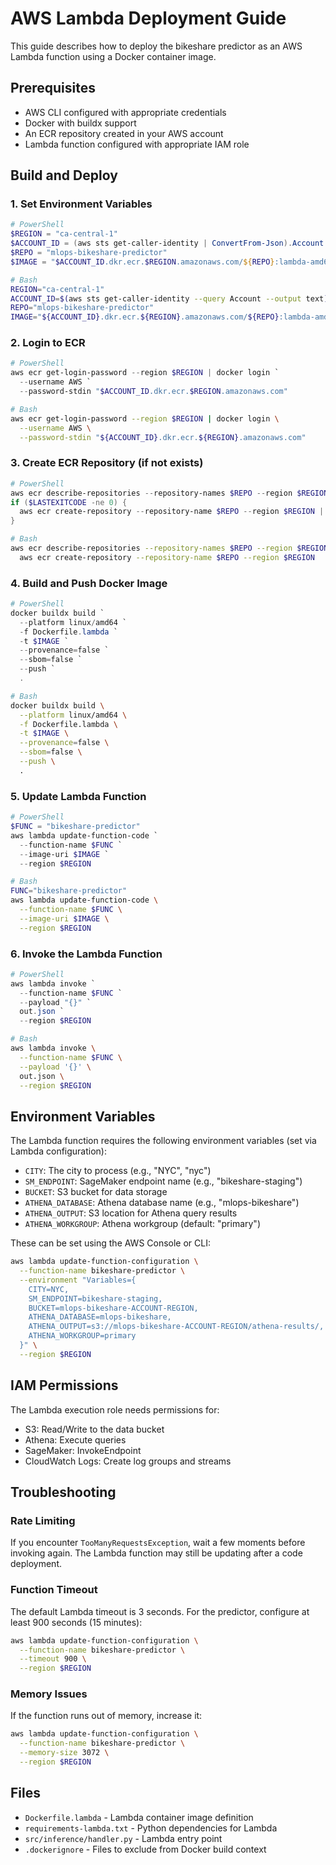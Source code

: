 # AWS Lambda Deployment Guide

This guide describes how to deploy the bikeshare predictor as an AWS Lambda function using a Docker container image.

## Prerequisites

- AWS CLI configured with appropriate credentials
- Docker with buildx support
- An ECR repository created in your AWS account
- Lambda function configured with appropriate IAM role

## Build and Deploy

### 1. Set Environment Variables

```powershell
# PowerShell
$REGION = "ca-central-1"
$ACCOUNT_ID = (aws sts get-caller-identity | ConvertFrom-Json).Account
$REPO = "mlops-bikeshare-predictor"
$IMAGE = "$ACCOUNT_ID.dkr.ecr.$REGION.amazonaws.com/${REPO}:lambda-amd64"
```

```bash
# Bash
REGION="ca-central-1"
ACCOUNT_ID=$(aws sts get-caller-identity --query Account --output text)
REPO="mlops-bikeshare-predictor"
IMAGE="${ACCOUNT_ID}.dkr.ecr.${REGION}.amazonaws.com/${REPO}:lambda-amd64"
```

### 2. Login to ECR

```powershell
# PowerShell
aws ecr get-login-password --region $REGION | docker login `
  --username AWS `
  --password-stdin "$ACCOUNT_ID.dkr.ecr.$REGION.amazonaws.com"
```

```bash
# Bash
aws ecr get-login-password --region $REGION | docker login \
  --username AWS \
  --password-stdin "${ACCOUNT_ID}.dkr.ecr.${REGION}.amazonaws.com"
```

### 3. Create ECR Repository (if not exists)

```powershell
# PowerShell
aws ecr describe-repositories --repository-names $REPO --region $REGION 2>$null | Out-Null
if ($LASTEXITCODE -ne 0) {
  aws ecr create-repository --repository-name $REPO --region $REGION | Out-Null
}
```

```bash
# Bash
aws ecr describe-repositories --repository-names $REPO --region $REGION 2>/dev/null || \
  aws ecr create-repository --repository-name $REPO --region $REGION
```

### 4. Build and Push Docker Image

```powershell
# PowerShell
docker buildx build `
  --platform linux/amd64 `
  -f Dockerfile.lambda `
  -t $IMAGE `
  --provenance=false `
  --sbom=false `
  --push `
  .
```

```bash
# Bash
docker buildx build \
  --platform linux/amd64 \
  -f Dockerfile.lambda \
  -t $IMAGE \
  --provenance=false \
  --sbom=false \
  --push \
  .
```

### 5. Update Lambda Function

```powershell
# PowerShell
$FUNC = "bikeshare-predictor"
aws lambda update-function-code `
  --function-name $FUNC `
  --image-uri $IMAGE `
  --region $REGION
```

```bash
# Bash
FUNC="bikeshare-predictor"
aws lambda update-function-code \
  --function-name $FUNC \
  --image-uri $IMAGE \
  --region $REGION
```

### 6. Invoke the Lambda Function

```powershell
# PowerShell
aws lambda invoke `
  --function-name $FUNC `
  --payload "{}" `
  out.json `
  --region $REGION
```

```bash
# Bash
aws lambda invoke \
  --function-name $FUNC \
  --payload '{}' \
  out.json \
  --region $REGION
```

## Environment Variables

The Lambda function requires the following environment variables (set via Lambda configuration):

- `CITY`: The city to process (e.g., "NYC", "nyc")
- `SM_ENDPOINT`: SageMaker endpoint name (e.g., "bikeshare-staging")
- `BUCKET`: S3 bucket for data storage
- `ATHENA_DATABASE`: Athena database name (e.g., "mlops-bikeshare")
- `ATHENA_OUTPUT`: S3 location for Athena query results
- `ATHENA_WORKGROUP`: Athena workgroup (default: "primary")

These can be set using the AWS Console or CLI:

```bash
aws lambda update-function-configuration \
  --function-name bikeshare-predictor \
  --environment "Variables={
    CITY=NYC,
    SM_ENDPOINT=bikeshare-staging,
    BUCKET=mlops-bikeshare-ACCOUNT-REGION,
    ATHENA_DATABASE=mlops-bikeshare,
    ATHENA_OUTPUT=s3://mlops-bikeshare-ACCOUNT-REGION/athena-results/,
    ATHENA_WORKGROUP=primary
  }" \
  --region $REGION
```

## IAM Permissions

The Lambda execution role needs permissions for:

- S3: Read/Write to the data bucket
- Athena: Execute queries
- SageMaker: InvokeEndpoint
- CloudWatch Logs: Create log groups and streams

## Troubleshooting

### Rate Limiting

If you encounter `TooManyRequestsException`, wait a few moments before invoking again. The Lambda function may still be updating after a code deployment.

### Function Timeout

The default Lambda timeout is 3 seconds. For the predictor, configure at least 900 seconds (15 minutes):

```bash
aws lambda update-function-configuration \
  --function-name bikeshare-predictor \
  --timeout 900 \
  --region $REGION
```

### Memory Issues

If the function runs out of memory, increase it:

```bash
aws lambda update-function-configuration \
  --function-name bikeshare-predictor \
  --memory-size 3072 \
  --region $REGION
```

## Files

- `Dockerfile.lambda` - Lambda container image definition
- `requirements-lambda.txt` - Python dependencies for Lambda
- `src/inference/handler.py` - Lambda entry point
- `.dockerignore` - Files to exclude from Docker build context
